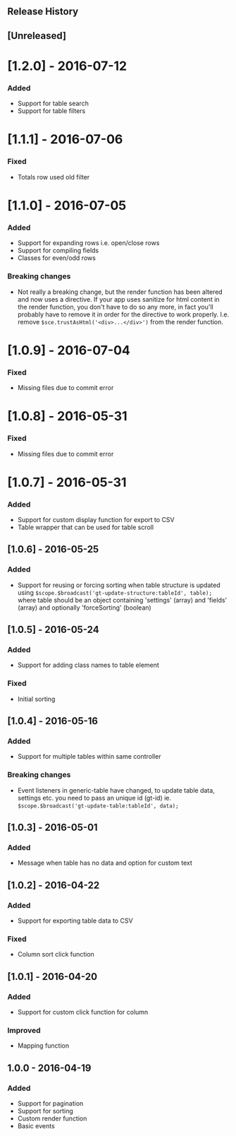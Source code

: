 Release History
---------------

## [Unreleased]

# [1.2.0] - 2016-07-12
### Added
- Support for table search
- Support for table filters

# [1.1.1] - 2016-07-06
### Fixed
- Totals row used old filter

# [1.1.0] - 2016-07-05
### Added
- Support for expanding rows i.e. open/close rows
- Support for compiling fields
- Classes for even/odd rows

### Breaking changes
- Not really a breaking change, but the render function has been altered and now uses a directive. If your app uses sanitize for html content in the render function, you don't have to do so any more, in fact you'll probably have to remove it in order for the directive to work properly. I.e. remove `$sce.trustAsHtml('<div>...</div>')` from the render function.

# [1.0.9] - 2016-07-04
### Fixed
- Missing files due to commit error

# [1.0.8] - 2016-05-31
### Fixed
- Missing files due to commit error

# [1.0.7] - 2016-05-31
### Added
- Support for custom display function for export to CSV
- Table wrapper that can be used for table scroll

## [1.0.6] - 2016-05-25
### Added
- Support for reusing or forcing sorting when table structure is updated using `$scope.$broadcast('gt-update-structure:tableId', table);` where table should be an object containing 'settings' (array) and 'fields' (array) and optionally 'forceSorting' (boolean)

## [1.0.5] - 2016-05-24
### Added
- Support for adding class names to table element

### Fixed
- Initial sorting

## [1.0.4] - 2016-05-16
### Added
- Support for multiple tables within same controller

### Breaking changes
- Event listeners in generic-table have changed, to update table data, settings etc. you need to pass an unique id (gt-id) ie. `$scope.$broadcast('gt-update-table:tableId', data);`

## [1.0.3] - 2016-05-01
### Added
- Message when table has no data and option for custom text

## [1.0.2] - 2016-04-22
### Added
- Support for exporting table data to CSV

### Fixed
- Column sort click function

## [1.0.1] - 2016-04-20
### Added
- Support for custom click function for column

### Improved
- Mapping function

## 1.0.0 - 2016-04-19
### Added
- Support for pagination
- Support for sorting
- Custom render function
- Basic events





